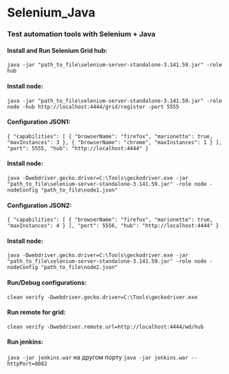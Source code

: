 # Selenium_Java
### Test automation tools with Selenium + Java

#### Install and Run Selenium Grid hub:

`java -jar "path_to_file\selenium-server-standalone-3.141.59.jar" -role hub`

#### Install node: 

`java -jar "path_to_file\selenium-server-standalone-3.141.59.jar" -role node -hub http://localhost:4444/grid/register -port 5555`

#### Configuration JSON1:

`{
	"capabilities":
	[
		{
			"browserName": "firefox",
			"marionette": true,
			"maxInstances": 3
		},
		{
			"browserName": "chrome",
			"maxInstances": 1
		}
	],
	"port": 5555,
	"hub": "http://localhost:4444"
}`

#### Install node: 

`java -Dwebdriver.gecko.driver=C:\Tools\geckodriver.exe -jar "path_to_file\selenium-server-standalone-3.141.59.jar" -role node -nodeConfig "path_to_file\node1.json"`

#### Configuration JSON2:

`{
	"capabilities":
	[
		{
			"browserName": "firefox",
			"marionette": true,
			"maxInstances": 4
		}
	],
	"port": 5556,
	"hub": "http://localhost:4444"
}`

#### Install node: 

`java -Dwebdriver.gecko.driver=C:\Tools\geckodriver.exe -jar "path_to_file\selenium-server-standalone-3.141.59.jar" -role node -nodeConfig "path_to_file\node2.json"`

#### Run/Debug configurations: 

`clean verify -Dwebdriver.gecko.driver=C:\Tools\geckodriver.exe`

#### Run remote for grid:

`clean verify -Dwebdriver.remote.url=http://localhost:4444/wd/hub`

#### Run jenkins:

`java -jar jenkins.war` на другом порту `java -jar jenkins.war --httpPort=8082`
